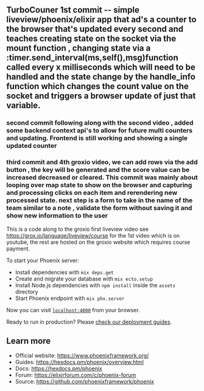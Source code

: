 ## TurboCouner 1st commit -- simple liveview/phoenix/elixir app that ad's a counter to the browser that's updated every second and teaches creating state on the socket via the mount function , changing state via a :timer.send_interval(ms,self(),msg)function called every x milliseconds which will need to be handled and the state change by the handle_info function which changes the count value on the socket and triggers a browser update of just that variable. 

### second commit following along with the second video , added some backend context api's to allow for future multi counters and updating. Frontend is still working and showing a single updated counter


###  third commit and 4th groxio video, we can add rows via the add button , the key will be generated and the score value can be increased decreased or cleared. This commit was mainly about looping over map state to show on the browser and capturing and processing clicks on each item and rerendering new processed state. next step is a form to take in the name of the team similar to a note , validate the form without saving it and show new information to the user

This is a code along to the groxio first liveview video see https://grox.io/language/liveview/course for the 1st video which is on youtube, the rest 
are hosted on the groxio website which requires course payment. 

To start your Phoenix server:

  * Install dependencies with `mix deps.get`
  * Create and migrate your database with `mix ecto.setup`
  * Install Node.js dependencies with `npm install` inside the `assets` directory
  * Start Phoenix endpoint with `mix phx.server`

Now you can visit [`localhost:4000`](http://localhost:4000) from your browser.

Ready to run in production? Please [check our deployment guides](https://hexdocs.pm/phoenix/deployment.html).

## Learn more

  * Official website: https://www.phoenixframework.org/
  * Guides: https://hexdocs.pm/phoenix/overview.html
  * Docs: https://hexdocs.pm/phoenix
  * Forum: https://elixirforum.com/c/phoenix-forum
  * Source: https://github.com/phoenixframework/phoenix

